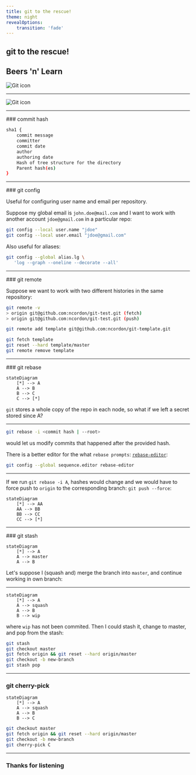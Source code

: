 ```yaml
---
title: git to the rescue!
theme: night
revealOptions:
    transition: 'fade'
---
```

<!-- .slide: id="frontmatter" -->

## git to the rescue!
## Beers 'n' Learn 

<img class="git-img" src="https://git-scm.com/images/logos/downloads/Git-Icon-1788C.png"
     alt="Git icon"
     style="float: center" />

---

<img class="git-mess" src="https://i.redd.it/kdrpa186gx051.png"
     alt="Git icon"
     style="float: center" />

---

### commit hash

```bash
sha1 {
    commit message
    committer
    commit date
    author
    authoring date
    Hash of tree structure for the directory
    Parent hash(es)
}
```

---

### git config

Useful for configuring user name and email per repository. 

Suppose my global email is `john.doe@mail.com` and I want to work with another account `jdoe@gmail.com` in a particular repo:

```bash
git config --local user.name "jdoe"
git config --local user.email "jdoe@gmail.com" 
```

Also useful for aliases:

```bash
git config --global alias.lg \
   'log --graph --oneline --decorate --all'
```

---

### git remote

Suppose we want to work with two different histories in the same repository:

```bash
git remote -v
> origin git@github.com:ncordon/git-test.git (fetch)
> origin git@github.com:ncordon/git-test.git (push)
```

```bash
git remote add template git@github.com:ncordon/git-template.git
```

```bash
git fetch template
git reset --hard template/master
git remote remove template
```

---
### git rebase

```mermaid
stateDiagram
    [*] --> A
    A --> B
    B --> C
    C --> [*]
```

`git` stores a whole copy of the repo in each node, so what if we left a secret stored since A?

---

```bash
git rebase -i <commit hash | --root>
```

would let us modify commits that happened after the provided hash.

There is a better editor for the what `rebase prompts`: [`rebase-editor`](https://github.com/sjurba/rebase-editor): 

```bash
git config --global sequence.editor rebase-editor
```

---
If we run `git rebase -i A`, hashes would change and we would have to force push to `origin` to the corresponding branch: `git push --force`:

```mermaid
stateDiagram
    [*] --> AA
    AA --> BB
    BB --> CC
    CC --> [*]
```

---

### git stash

```mermaid
stateDiagram
    [*] --> A
    A --> master
    A --> B
```

Let's suppose I (squash and) merge the branch into `master`, and continue working in own branch:


---

```mermaid
stateDiagram
    [*] --> A
    A --> squash
    A --> B
    B --> wip
```

where `wip` has not been commited. Then I could stash it, change to master, and pop from the stash:

```bash
git stash
git checkout master
git fetch origin && git reset --hard origin/master
git checkout -b new-branch
git stash pop
```

---

### git cherry-pick

```mermaid
stateDiagram
    [*] --> A
    A --> squash
    A --> B
    B --> C
```

```bash
git checkout master
git fetch origin && git reset --hard origin/master
git checkout -b new-branch
git cherry-pick C
```

---

### Thanks for listening
